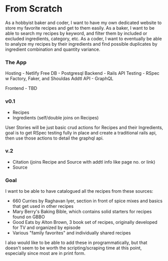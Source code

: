 # From Scratch

As a hobbyist baker and coder, I want to have my own dedicated website to store my favorite recipes and get to them easily. As a baker, I want to be able to search my recipes by keyword, and filter them by included or excluded ingredients, category, etc. As a coder, I want to eventually be able to analyze my recipes by their ingredients and find possible duplicates by ingredient combination and quantity variance.

### The App

Hosting - Netlify Free
DB - Postgresql
Backend - Rails API
Testing - RSpec w Factory, Faker, and Shouldas
Addtl API - GraphQL

Frontend - TBD

### v0.1

- Recipes
- Ingredients (self/double joins on Recipes)

User Stories will be just basic crud actions for Recipes and their Ingredients, goal is to get RSpec testing fully in place and create a traditional rails api, then use those actions to detail the graphql api.

### v.2

- Citation (joins Recipe and Source with addtl info like page no. or link)
- Source

### Goal

I want to be able to have catalogued all the recipes from these sources:

- 660 Curries by Raghavan Iyer, section in front of spice mixes and basics that get used in other recipes
- Mary Berry's Baking Bible, which contains solid starters for recipes found on GBBO
- Good Eats by Alton Brown, 3 book set of recipes, originally developed for TV and organized by episode
- Various "family favorites" and individually shared recipes

I also would like to be able to add these in programmatically, but that doesn't seem to be worth the scripting/scraping time at this point, especially since most are in print form.
